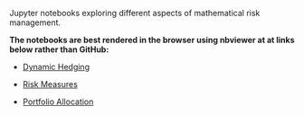 Jupyter notebooks exploring different aspects of mathematical risk management.

**The notebooks are best rendered in the browser using nbviewer at at links below rather than GitHub:**

* [Dynamic Hedging](https://github.com/t-cousins/Risk-Management/blob/master/1_Dynamic_Hedging.ipynb)

* [Risk Measures](https://github.com/t-cousins/Risk-Management/blob/master/2_Risk_Measures.ipynb)

* [Portfolio Allocation](https://github.com/t-cousins/Risk-Management/blob/master/3_Portfolio_Allocation.ipynb)

